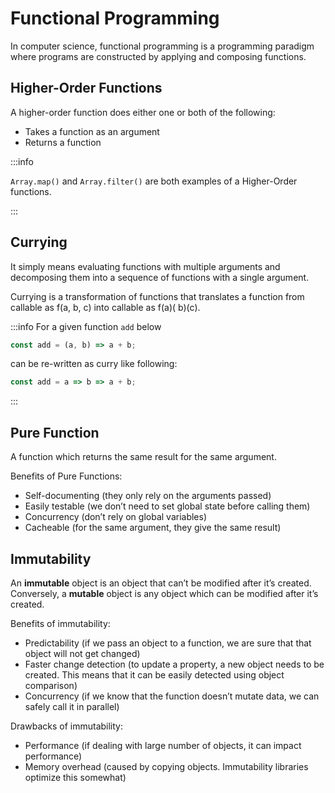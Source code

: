 # Functional Programming

In computer science, functional programming is a programming paradigm where programs are constructed by applying and
composing functions.

## Higher-Order Functions

A higher-order function does either one or both of the following:

-   Takes a function as an argument
-   Returns a function

:::info

`Array.map()` and `Array.filter()` are both examples of a Higher-Order functions.

:::

## Currying

It simply means evaluating functions with multiple arguments and decomposing them into a sequence of functions with a
single argument.

Currying is a transformation of functions that translates a function from callable as f(a, b, c) into callable as f(a)(
b)(c).

:::info
For a given function `add` below

```js
const add = (a, b) => a + b;
```

can be re-written as curry like following:

```js
const add = a => b => a + b;
```

:::

## Pure Function

A function which returns the same result for the same argument.

Benefits of Pure Functions:

-   Self-documenting (they only rely on the arguments passed)
-   Easily testable (we don’t need to set global state before calling them)
-   Concurrency (don’t rely on global variables)
-   Cacheable (for the same argument, they give the same result)

## Immutability

An **immutable** object is an object that can’t be modified after it’s created. Conversely, a **mutable** object is any
object which can be modified after it’s created.

Benefits of immutability:

-   Predictability (if we pass an object to a function, we are sure that that object will not get changed)
-   Faster change detection (to update a property, a new object needs to be created. This means that it can be easily
    detected using object comparison)
-   Concurrency (if we know that the function doesn’t mutate data, we can safely call it in parallel)

Drawbacks of immutability:

-   Performance (if dealing with large number of objects, it can impact performance)
-   Memory overhead (caused by copying objects. Immutability libraries optimize this somewhat)
